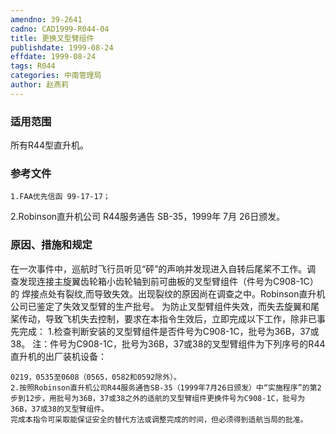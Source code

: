 ```yaml
---
amendno: 39-2641
cadno: CAD1999-R044-04
title: 更换叉型臂组件
publishdate: 1999-08-24
effdate: 1999-08-24
tags: R044
categories: 中南管理局
author: 赵燕莉
---
```


### 适用范围 
所有R44型直升机。

### 参考文件
    1.FAA优先信函 99-17-17；
 2.Robinson直升机公司 R44服务通告 SB-35，1999年 7月 26日颁发。

### 原因、措施和规定 
在一次事件中，巡航时飞行员听见“砰”的声响并发现进入自转后尾桨不工作。调 查发现连接主旋翼齿轮箱小齿轮轴到前可曲板的叉型臂组件（件号为C908-1C）的 焊接点处有裂纹,而导致失效。出现裂纹的原因尚在调查之中。Robinson直升机公司已鉴定了失效叉型臂的生产批号。 
    为防止叉型臂组件失效，而失去旋翼和尾桨传动，导致飞机失去控制，要求在本指令生效后，立即完成以下工作，除非已事先完成： 
    1.检查判断安装的叉型臂组件是否件号为C908-1C，批号为36B，37或38。
    注：件号为C908-1C，批号为36B，37或38的叉型臂组件为下列序号的R44直升机的出厂装机设备： 
  
    0219，0535至0608（0565，0582和0592除外）。 
    2.按照Robinson直升机公司R44服务通告SB-35（1999年7月26日颁发）中“实施程序”的第2步到12步，用批号为36B，37或38之外的适航的叉型臂组件更换件号为C908-1C，批号为36B，37或38的叉型臂组件。
    完成本指令可采取能保证安全的替代方法或调整完成的时间，但必须得到适航当局的批准。
